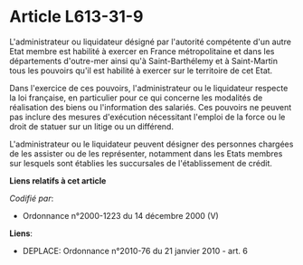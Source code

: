 # Article L613-31-9

L'administrateur ou liquidateur désigné par l'autorité compétente d'un autre Etat membre est habilité à exercer en France
métropolitaine et dans les départements d'outre-mer ainsi qu'à Saint-Barthélemy et à Saint-Martin tous les pouvoirs qu'il est
habilité à exercer sur le territoire de cet Etat.

Dans l'exercice de ces pouvoirs, l'administrateur ou le liquidateur respecte la loi française, en particulier pour ce qui
concerne les modalités de réalisation des biens ou l'information des salariés. Ces pouvoirs ne peuvent pas inclure des
mesures d'exécution nécessitant l'emploi de la force ou le droit de statuer sur un litige ou un différend.

L'administrateur ou le liquidateur peuvent désigner des personnes chargées de les assister ou de les représenter, notamment
dans les Etats membres sur lesquels sont établies les succursales de l'établissement de crédit.

**Liens relatifs à cet article**

_Codifié par_:

  - Ordonnance n°2000-1223 du 14 décembre 2000 (V)

**Liens**:

  - DEPLACE: Ordonnance n°2010-76 du 21 janvier 2010 - art. 6
